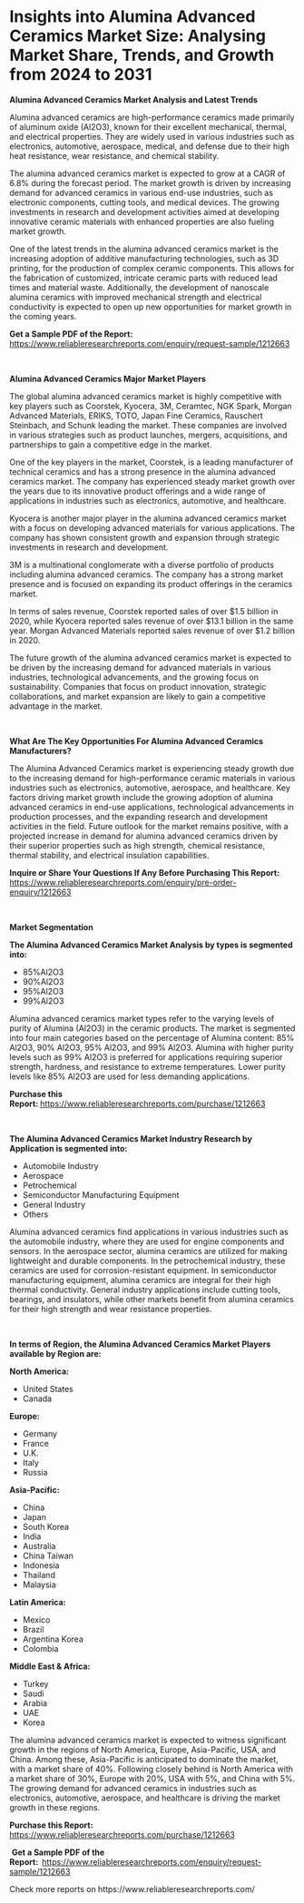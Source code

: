 <p><h1>Insights into Alumina Advanced Ceramics Market Size: Analysing Market Share, Trends, and Growth from 2024 to 2031</h1></p><p><strong>Alumina Advanced Ceramics Market Analysis and Latest Trends</strong></p>
<p><p>Alumina advanced ceramics are high-performance ceramics made primarily of aluminum oxide (Al2O3), known for their excellent mechanical, thermal, and electrical properties. They are widely used in various industries such as electronics, automotive, aerospace, medical, and defense due to their high heat resistance, wear resistance, and chemical stability.</p><p>The alumina advanced ceramics market is expected to grow at a CAGR of 6.8% during the forecast period. The market growth is driven by increasing demand for advanced ceramics in various end-use industries, such as electronic components, cutting tools, and medical devices. The growing investments in research and development activities aimed at developing innovative ceramic materials with enhanced properties are also fueling market growth.</p><p>One of the latest trends in the alumina advanced ceramics market is the increasing adoption of additive manufacturing technologies, such as 3D printing, for the production of complex ceramic components. This allows for the fabrication of customized, intricate ceramic parts with reduced lead times and material waste. Additionally, the development of nanoscale alumina ceramics with improved mechanical strength and electrical conductivity is expected to open up new opportunities for market growth in the coming years.</p></p>
<p><strong>Get a Sample PDF of the Report:&nbsp;</strong> <a href="https://www.reliableresearchreports.com/enquiry/request-sample/1212663">https://www.reliableresearchreports.com/enquiry/request-sample/1212663</a></p>
<p>&nbsp;</p>
<p><strong>Alumina Advanced Ceramics Major Market Players</strong></p>
<p><p>The global alumina advanced ceramics market is highly competitive with key players such as Coorstek, Kyocera, 3M, Ceramtec, NGK Spark, Morgan Advanced Materials, ERIKS, TOTO, Japan Fine Ceramics, Rauschert Steinbach, and Schunk leading the market. These companies are involved in various strategies such as product launches, mergers, acquisitions, and partnerships to gain a competitive edge in the market.</p><p>One of the key players in the market, Coorstek, is a leading manufacturer of technical ceramics and has a strong presence in the alumina advanced ceramics market. The company has experienced steady market growth over the years due to its innovative product offerings and a wide range of applications in industries such as electronics, automotive, and healthcare.</p><p>Kyocera is another major player in the alumina advanced ceramics market with a focus on developing advanced materials for various applications. The company has shown consistent growth and expansion through strategic investments in research and development.</p><p>3M is a multinational conglomerate with a diverse portfolio of products including alumina advanced ceramics. The company has a strong market presence and is focused on expanding its product offerings in the ceramics market.</p><p>In terms of sales revenue, Coorstek reported sales of over $1.5 billion in 2020, while Kyocera reported sales revenue of over $13.1 billion in the same year. Morgan Advanced Materials reported sales revenue of over $1.2 billion in 2020.</p><p>The future growth of the alumina advanced ceramics market is expected to be driven by the increasing demand for advanced materials in various industries, technological advancements, and the growing focus on sustainability. Companies that focus on product innovation, strategic collaborations, and market expansion are likely to gain a competitive advantage in the market.</p></p>
<p>&nbsp;</p>
<p><strong>What Are The Key Opportunities For Alumina Advanced Ceramics Manufacturers?</strong></p>
<p><p>The Alumina Advanced Ceramics market is experiencing steady growth due to the increasing demand for high-performance ceramic materials in various industries such as electronics, automotive, aerospace, and healthcare. Key factors driving market growth include the growing adoption of alumina advanced ceramics in end-use applications, technological advancements in production processes, and the expanding research and development activities in the field. Future outlook for the market remains positive, with a projected increase in demand for alumina advanced ceramics driven by their superior properties such as high strength, chemical resistance, thermal stability, and electrical insulation capabilities.</p></p>
<p><strong>Inquire or Share Your Questions If Any Before Purchasing This Report:</strong> <a href="https://www.reliableresearchreports.com/enquiry/pre-order-enquiry/1212663">https://www.reliableresearchreports.com/enquiry/pre-order-enquiry/1212663</a></p>
<p>&nbsp;</p>
<p><strong>Market Segmentation</strong></p>
<p><strong>The Alumina Advanced Ceramics Market Analysis by types is segmented into:</strong></p>
<p><ul><li>85%Al2O3</li><li>90%Al2O3</li><li>95%Al2O3</li><li>99%Al2O3</li></ul></p>
<p><p>Alumina advanced ceramics market types refer to the varying levels of purity of Alumina (Al2O3) in the ceramic products. The market is segmented into four main categories based on the percentage of Alumina content: 85% Al2O3, 90% Al2O3, 95% Al2O3, and 99% Al2O3. Alumina with higher purity levels such as 99% Al2O3 is preferred for applications requiring superior strength, hardness, and resistance to extreme temperatures. Lower purity levels like 85% Al2O3 are used for less demanding applications.</p></p>
<p><strong>Purchase this Report:&nbsp;</strong><a href="https://www.reliableresearchreports.com/purchase/1212663">https://www.reliableresearchreports.com/purchase/1212663</a></p>
<p>&nbsp;</p>
<p><strong>The Alumina Advanced Ceramics Market Industry Research by Application is segmented into:</strong></p>
<p><ul><li>Automobile Industry</li><li>Aerospace</li><li>Petrochemical</li><li>Semiconductor Manufacturing Equipment</li><li>General Industry</li><li>Others</li></ul></p>
<p><p>Alumina advanced ceramics find applications in various industries such as the automobile industry, where they are used for engine components and sensors. In the aerospace sector, alumina ceramics are utilized for making lightweight and durable components. In the petrochemical industry, these ceramics are used for corrosion-resistant equipment. In semiconductor manufacturing equipment, alumina ceramics are integral for their high thermal conductivity. General industry applications include cutting tools, bearings, and insulators, while other markets benefit from alumina ceramics for their high strength and wear resistance properties.</p></p>
<p>&nbsp;</p>
<p><strong>In terms of Region, the Alumina Advanced Ceramics Market Players available by Region are:</strong></p>
<p>
    <p> <strong> North America: </strong>
        <ul>
            <li>United States</li>
            <li>Canada</li>
        </ul>
        </p> 
    <p> <strong> Europe: </strong>
        <ul>
            <li>Germany</li>
            <li>France</li>
            <li>U.K.</li>
            <li>Italy</li>
            <li>Russia</li>
        </ul>
        </p> 
    <p> <strong> Asia-Pacific: </strong>
        <ul>
            <li>China</li>
            <li>Japan</li>
            <li>South Korea</li>
            <li>India</li>
            <li>Australia</li>
            <li>China Taiwan</li>
            <li>Indonesia</li>
            <li>Thailand</li>
            <li>Malaysia</li>
        </ul>
        </p> 
    <p> <strong> Latin America: </strong>
        <ul>
            <li>Mexico</li>
            <li>Brazil</li>
            <li>Argentina Korea</li>
            <li>Colombia</li>
        </ul>
        </p> 
    <p> <strong> Middle East & Africa: </strong>
        <ul>
            <li>Turkey</li>
            <li>Saudi</li>
            <li>Arabia</li>
            <li>UAE</li>
            <li>Korea</li>
        </ul>
    </p>
    </p>
<p><p>The alumina advanced ceramics market is expected to witness significant growth in the regions of North America, Europe, Asia-Pacific, USA, and China. Among these, Asia-Pacific is anticipated to dominate the market, with a market share of 40%. Following closely behind is North America with a market share of 30%, Europe with 20%, USA with 5%, and China with 5%. The growing demand for advanced ceramics in industries such as electronics, automotive, aerospace, and healthcare is driving the market growth in these regions.</p></p>
<p><strong>Purchase this Report: </strong><a href="https://www.reliableresearchreports.com/purchase/1212663">https://www.reliableresearchreports.com/purchase/1212663</a></p>
<p>&nbsp;<strong>Get a Sample PDF of the Report:&nbsp;&nbsp;</strong><a href="https://www.reliableresearchreports.com/enquiry/request-sample/1212663">https://www.reliableresearchreports.com/enquiry/request-sample/1212663</a></p>
<p><strong></strong></p>
<p>Check more reports on https://www.reliableresearchreports.com/</p>
